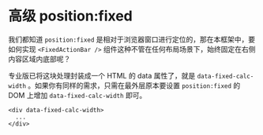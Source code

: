 # 高级 position:fixed <sup class="pro-badge" />

我们都知道 `position:fixed` 是相对于浏览器窗口进行定位的，那在本框架中，要如何实现 `<FixedActionBar />` 组件这种不管在任何布局场景下，始终固定在右侧内容区域内底部呢？

专业版已将这块处理封装成一个 HTML 的 data 属性了，就是 `data-fixed-calc-width` 。如果你有同样的需求，只需在最外层原本要设置 `position:fixed` 的 DOM 上增加 `data-fixed-calc-width` 即可。

```vue-html
<div data-fixed-calc-width>
  ...
</div>
```
